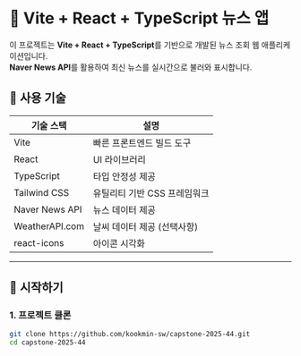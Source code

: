 # 📡 Vite + React + TypeScript 뉴스 앱

이 프로젝트는 **Vite + React + TypeScript**를 기반으로 개발된 뉴스 조회 웹 애플리케이션입니다.  
**Naver News API**를 활용하여 최신 뉴스를 실시간으로 불러와 표시합니다.


## 🔧 사용 기술

| 기술 스택        | 설명                         |
|------------------|---------------------------|
| Vite             | 빠른 프론트엔드 빌드 도구       |
| React            | UI 라이브러리                |
| TypeScript       | 타입 안정성 제공              |
| Tailwind CSS     | 유틸리티 기반 CSS 프레임워크    |
| Naver News API   | 뉴스 데이터 제공              |
| WeatherAPI.com   | 날씨 데이터 제공 (선택사항)     |
| react-icons      | 아이콘 시각화                |

---

## 🚀 시작하기

### 1. 프로젝트 클론

```bash
git clone https://github.com/kookmin-sw/capstone-2025-44.git
cd capstone-2025-44
